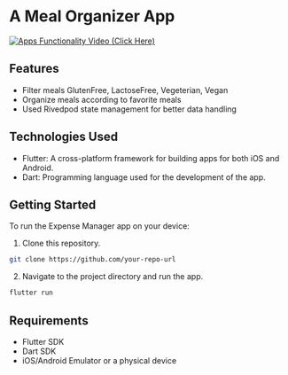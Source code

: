 # A Meal Organizer App



[![Apps Functionality Video (Click Here)](https://img.youtube.com/vi/BjH4sLEl5zg/0.jpg)](https://www.youtube.com/watch?v=BjH4sLEl5zg)

## Features

- Filter meals GlutenFree, LactoseFree, Vegeterian, Vegan
- Organize meals according to favorite meals
- Used Rivedpod state management for better data handling
  
## Technologies Used

- Flutter: A cross-platform framework for building apps for both iOS and Android.
- Dart: Programming language used for the development of the app.

## Getting Started

To run the Expense Manager app on your device:
1. Clone this repository.
```bash
git clone https://github.com/your-repo-url
```
2. Navigate to the project directory and run the app.

```bash
flutter run

```


## Requirements

- Flutter SDK
- Dart SDK
- iOS/Android Emulator or a physical device


